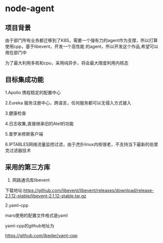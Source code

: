 # node-agent

## 项目背景

由于部门所有业务都迁移到了K8S，需要一个强有力的agent作为支撑，所以打算使用cpp，基于libevent，开发一个高性能
的agent，所以开发这个作品,希望可以用在部门中

为了最大利用多核和cpu，采用纯异步，将会最大限度利用内核态

## 目标集成功能

1.Apollo 携程稳定的配置中心

2.Eureka 服务注册中心，跨语言，任何服务都可以无侵入方式接入

3.健康检查

4.日志收集,直接继承旧的Atel的功能

5.普罗米修斯客户端

6.IPTABLES网络流量监控过滤，由于虎扑linux内核很老，不支持当下最新的伯里克过滤器技术

## 采用的第三方库

1. 网路通讯库libevent

下载地址:https://github.com/libevent/libevent/releases/download/release-2.1.12-stable/libevent-2.1.12-stable.tar.gz

2.yaml-cpp

mars使用的配置文件格式是yaml

yaml-cpp的github地址为

https://github.com/jbeder/yaml-cpp

